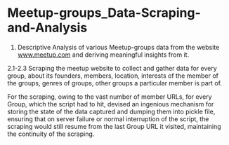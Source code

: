 # Meetup-groups_Data-Scraping-and-Analysis

1. Descriptive Analysis of various Meetup-groups data from the website www.meetup.com and deriving meaningful insights from it.

2.1-2.3 Scraping the meetup website to collect and gather data for every group, about its founders, members, location, interests of the member of the groups, genres of groups, other groups a particular member is part of.

For the scraping, owing to the vast number of member URLs, for every Group, which the script had to hit, devised an ingenious mechanism for storing the state of the data captured and dumping them into pickle file, ensuring that on server failure or normal interruption of the script, the scraping would still resume from the last Group URL it visited, maintaining the continuity of the scraping. 

